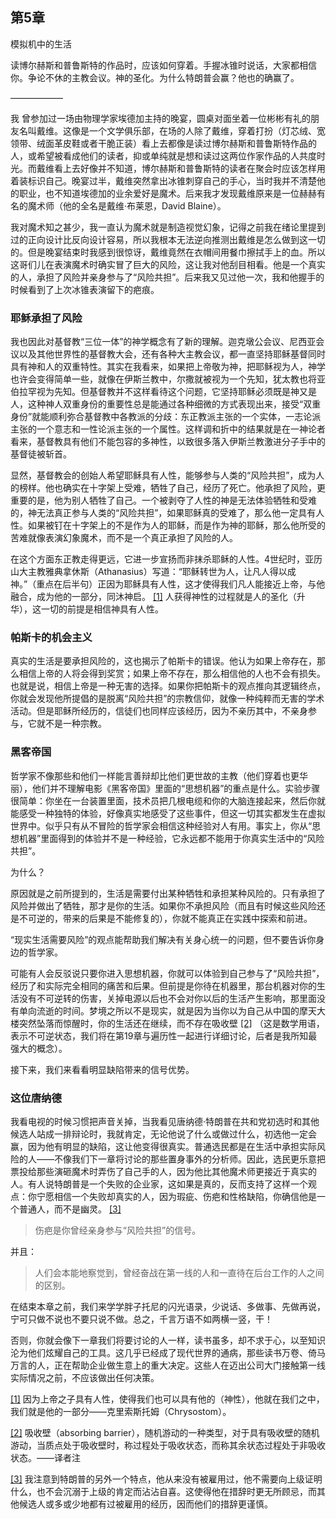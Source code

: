 ##  第5章   
模拟机中的生活

读博尔赫斯和普鲁斯特的作品时，应该如何穿着。手握冰锥时说话，大家都相信你。争论不休的主教会议。神的圣化。为什么特朗普会赢？他也的确赢了。

——————

我 曾参加过一场由物理学家埃德加主持的晚宴，圆桌对面坐着一位彬彬有礼的朋友名叫戴维。这像是一个文学俱乐部，在场的人除了戴维，穿着打扮（灯芯绒、宽领带、绒面革皮鞋或者干脆正装）看上去都像是读过博尔赫斯和普鲁斯特作品的人，或希望被看成他们的读者，抑或单纯就是想和读过这两位作家作品的人共度时光。而戴维看上去好像并不知道，博尔赫斯和普鲁斯特的读者在聚会时应该怎样用着装标识自己。晚宴过半，戴维突然拿出冰锥刺穿自己的手心，当时我并不清楚他的职业，也不知道埃德加的业余爱好是魔术。后来我才发现戴维原来是一位赫赫有名的魔术师（他的全名是戴维·布莱恩，David Blaine）。

我对魔术知之甚少，我一直认为魔术就是制造视觉幻象，记得之前我在绪论里提到过的正向设计比反向设计容易，所以我根本无法逆向推测出戴维是怎么做到这一切的。但是晚宴结束时我感到很惊讶，戴维竟然在衣帽间用餐巾擦拭手上的血。所以这哥们儿在表演魔术时确实冒了巨大的风险，这让我对他刮目相看。他是一个真实的人，承担了风险并亲身参与了“风险共担”。后来我又见过他一次，我和他握手的时候看到了上次冰锥表演留下的疤痕。

### 耶稣承担了风险

我也因此对基督教“三位一体”的神学概念有了新的理解。迦克墩公会议、尼西亚会议以及其他世界性的基督教大会，还有各种大主教会议，都一直坚持耶稣基督同时具有神和人的双重特性。其实在我看来，如果把上帝敬为神，把耶稣视为人，神学也许会变得简单一些，就像在伊斯兰教中，尔撒就被视为一个先知，犹太教也将亚伯拉罕视为先知。但基督教并不这样看待这个问题，它坚持耶稣必须既是神又是人，这种神人双重身份的重要性总是能通过各种细微的方式表现出来，接受“双重身份”就能顺利弥合基督教中各教派的分歧：东正教派主张的一个实体，一志论派主张的一个意志和一性论派主张的一个属性。这样调和折中的结果就是在一神论者看来，基督教具有他们不能包容的多神性，以致很多落入伊斯兰教激进分子手中的基督徒被斩首。

显然，基督教会的创始人希望耶稣具有人性，能够参与人类的“风险共担”，成为人的榜样。他也确实在十字架上受难，牺牲了自己，经历了死亡。他承担了风险，更重要的是，他为别人牺牲了自己。一个被剥夺了人性的神是无法体验牺牲和受难的，神无法真正参与人类的“风险共担”，如果耶稣真的受难了，那么他一定具有人性。如果被钉在十字架上的不是作为人的耶稣，而是作为神的耶稣，那么他所受的苦难就像表演幻象魔术，而不是一个真正承担了风险的人。

在这个方面东正教走得更远，它进一步宣扬而非抹杀耶稣的人性。4世纪时，亚历山大主教雅典拿休斯（Athanasius）写道：“耶稣转世为人，让凡人得以成神。”（重点在后半句）正因为耶稣具有人性，这才使得我们凡人能接近上帝，与他融合，成为他的一部分，同沐神启。 [[1]](022_第5章_模拟机中的生活.md#note1n) 人获得神性的过程就是人的圣化（升华），这一切的前提是相信神具有人性。

### 帕斯卡的机会主义

真实的生活是要承担风险的，这也揭示了帕斯卡的错误。他认为如果上帝存在，那么相信上帝的人将会得到奖赏；如果上帝不存在，那么相信他的人也不会有损失。也就是说，相信上帝是一种无害的选择。如果你把帕斯卡的观点推向其逻辑终点，你就会发现他所提倡的是脱离“风险共担”的宗教信仰，就像一种纯粹而无害的学术活动。但是耶稣所经历的，信徒们也同样应该经历，因为不亲历其中，不亲身参与，它就不是一种宗教。

### 黑客帝国

哲学家不像那些和他们一样能言善辩却比他们更世故的主教（他们穿着也更华丽），他们并不理解电影《黑客帝国》里面的“思想机器”的重点是什么。实验步骤很简单：你坐在一台装置里面，技术员把几根电缆和你的大脑连接起来，然后你就能感受一种独特的体验，好像真实地感受了这些事件，但这一切其实都发生在虚拟世界中。似乎只有从不冒险的哲学家会相信这种经验对人有用。事实上，你从“思想机器”里面得到的体验并不是一种经验，它永远都不能用于你真实生活中的“风险共担”。

为什么？

原因就是之前所提到的，生活是需要付出某种牺牲和承担某种风险的。只有承担了风险并做出了牺牲，那才是你的生活。如果你不承担风险（而且有时候这些风险还是不可逆的，带来的后果是不能修复的），你就不能真正在实践中探索和前进。

“现实生活需要风险”的观点能帮助我们解决有关身心统一的问题，但不要告诉你身边的哲学家。

可能有人会反驳说只要你进入思想机器，你就可以体验到自己参与了“风险共担”，经历了和实际完全相同的痛苦和后果。但前提是你待在机器里，那台机器对你的生活没有不可逆转的伤害，关掉电源以后也不会对你以后的生活产生影响，那里面没有单向流逝的时间。梦境之所以不是现实，就是因为当你以为自己从中国的摩天大楼突然坠落而惊醒时，你的生活还在继续，而不存在吸收壁 [[2]](022_第5章_模拟机中的生活.md#note2n) （这是数学用语，表示不可逆状态，我们将在第19章与遍历性一起进行详细讨论，后者是我所知最强大的概念）。

接下来，我们来看看明显缺陷带来的信号优势。

### 这位唐纳德

我看电视的时候习惯把声音关掉，当我看见唐纳德·特朗普在共和党初选时和其他候选人站成一排辩论时，我就肯定，无论他说了什么或做过什么，初选他一定会赢，因为他有明显的缺陷，这让他变得很真实。普通选民都是在生活中承担实际风险的人——不像我们下一章将讨论的那些置身事外的分析师。因此，选民更乐意把票投给那些演砸魔术时弄伤了自己手的人，因为他比其他魔术师更接近于真实的人。有人说特朗普是一个失败的企业家，这如果是真的，反而支持了这样一个观点：你宁愿相信一个失败却真实的人，因为瑕疵、伤疤和性格缺陷，你确信他是一个普通人，而不是幽灵。 [[3]](022_第5章_模拟机中的生活.md#note3n)

> 伤疤是你曾经亲身参与“风险共担”的信号。

并且：

> 人们会本能地察觉到，曾经奋战在第一线的人和一直待在后台工作的人之间的区别。

在结束本章之前，我们来学学胖子托尼的闪光语录，少说话、多做事、先做再说，宁可只做不说也不要只说不做。总之，千言万语不如两横一竖，干！

否则，你就会像下一章我们将要讨论的人一样，读书虽多，却不求于心，以至知识沦为他们炫耀自己的工具。这几乎已经成了现代世界的通病，那些读书万卷、倚马万言的人，正在帮助企业做生意上的重大决定。这些人在迈出公司大门接触第一线实际情况之前，不应该做出任何决策。

[[1]](022_第5章_模拟机中的生活.md#note1) 因为上帝之子具有人性，使得我们也可以具有他的（神性），他就在我们之中，我们就是他的一部分——克里索斯托姆（Chrysostom）。

[[2]](022_第5章_模拟机中的生活.md#note2) 吸收壁（absorbing barrier），随机游动的一种类型，对于具有吸收壁的随机游动，当质点处于吸收壁时，称过程处于吸收状态，而称其余状态过程处于非吸收状态。——译者注

[[3]](022_第5章_模拟机中的生活.md#note3) 我注意到特朗普的另外一个特点，他从来没有被雇用过，他不需要向上级证明什么，也不会沉溺于上级的肯定而沾沾自喜。这使得他在措辞时更无所顾忌，而其他候选人或多或少地都有过被雇用的经历，因而他们的措辞更谨慎。
